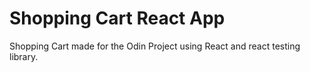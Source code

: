 # Shopping Cart React App

Shopping Cart made for the Odin Project using React and react testing library.

